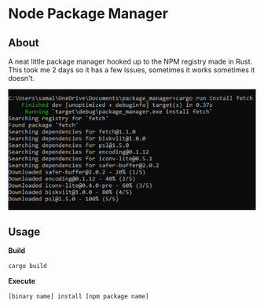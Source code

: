 # Node Package Manager

## About
A neat little package manager hooked up to the NPM registry made in Rust. This took me 2 days so it has a few issues, sometimes it works sometimes it doesn't.

![Screenshot](./screenshots/screenshot.png)

## Usage
**Build**
```sh
cargo build
```

**Execute**
```sh
[binary name] install [npm package name]
```